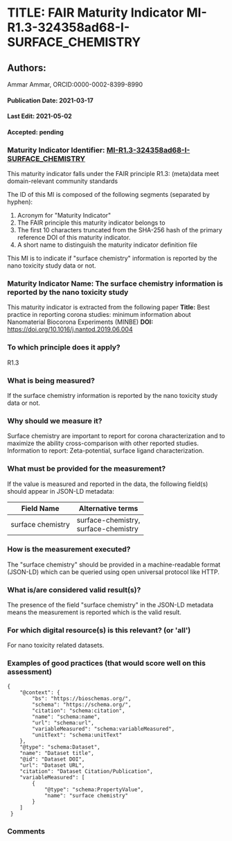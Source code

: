 # TITLE: FAIR Maturity Indicator MI-R1.3-324358ad68-I-SURFACE_CHEMISTRY

## Authors: 
Ammar Ammar, ORCID:0000-0002-8399-8990

#### Publication Date: 2021-03-17
#### Last Edit: 2021-05-02
#### Accepted: pending

### Maturity Indicator Identifier: [MI-R1.3-324358ad68-I-SURFACE_CHEMISTRY](https://w3id.org/fair/maturity_indicator/terms/Gen2/MI-R1.3-324358ad68-I-SURFACE_CHEMISTRY)

This maturity indicator falls under the FAIR principle R1.3:
(meta)data meet domain-relevant community standards

The ID of this MI is composed of the following segments (separated by hyphen):
1. Acronym for "Maturity Indicator"
1. The FAIR principle this maturity indicator belongs to
1. The first 10 characters truncated from the SHA-256 hash of the primary reference DOI of this maturity indicator.
1. A short name to distinguish the maturity indicator definition file

This MI is to indicate if "surface chemistry" information is reported by the nano toxicity study data or not.

### Maturity Indicator Name:  The surface chemistry information is reported by the nano toxicity study

This maturity indicator is extracted from the following paper 
**Title:** Best practice in reporting corona studies: minimum information about Nanomaterial Biocorona Experiments (MINBE)
**DOI:** https://doi.org/10.1016/j.nantod.2019.06.004

### To which principle does it apply?  
R1.3

### What is being measured?
If the surface chemistry information is reported by the nano toxicity study data or not.

### Why should we measure it?
Surface chemistry are important to report for corona characterization and
to maximize the ability cross-comparison with other reported studies. Information to report:
Zeta-potential, surface ligand characterization.

### What must be provided for the measurement?
If the value is measured and reported in the data, the following field(s) should appear in JSON-LD metadata: 

| Field Name            | Alternative terms                        |
| --------------------- | ---------------------------------------- |
| surface chemistry     | surface-chemistry,<br>surface-chemistry  |

### How is the measurement executed?
The "surface chemistry" should be provided in a machine-readable format (JSON-LD) which can be queried using open universal protocol like HTTP.

### What is/are considered valid result(s)?
The presence of the field "surface chemistry" in the JSON-LD metadata means the measurement is reported which is the valid result.

### For which digital resource(s) is this relevant? (or 'all')
For nano toxicity related datasets.  

### Examples of good practices (that would score well on this assessment)
```{json}
{
 	"@context": {
 		"bs": "https://bioschemas.org/",
 		"schema": "https://schema.org/",
 		"citation": "schema:citation",
 		"name": "schema:name",
 		"url": "schema:url",
 		"variableMeasured": "schema:variableMeasured",
 		"unitText": "schema:unitText"
 	},
 	"@type": "schema:Dataset",
 	"name": "Dataset title",
 	"@id": "Dataset DOI",
 	"url": "Dataset URL",
 	"citation": "Dataset Citation/Publication",
 	"variableMeasured": [
 		{
 			"@type": "schema:PropertyValue",
 			"name": "surface chemistry"
 		}
 	]
 }
```

### Comments

